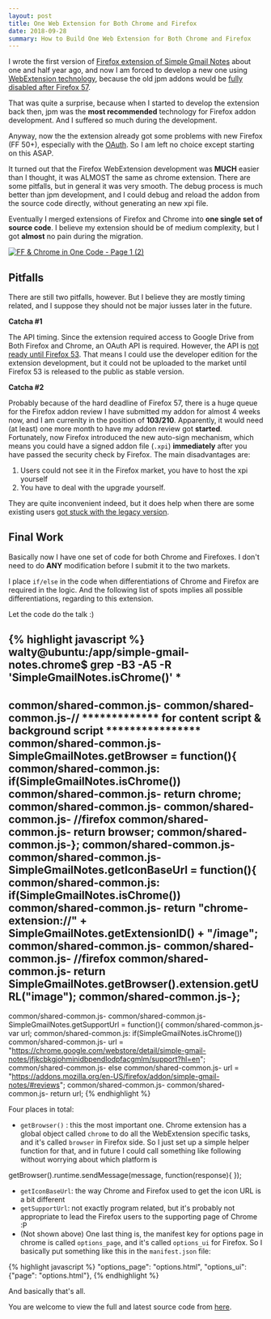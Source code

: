 ```yaml
---
layout: post
title: One Web Extension for Both Chrome and Firefox
date: 2018-09-28
summary: How to Build One Web Extension for Both Chrome and Firefox
---
```


I wrote the first version of [Firefox extension of Simple Gmail Notes](https://walty8.com/simple-gmail-notes-firefox-addon/) about one and half year ago, and now I am forced to develop a new one using [WebExtension technology](https://developer.mozilla.org/en-US/Add-ons/WebExtensions), because the old jpm addons would be [fully disabled after Firefox 57](https://blog.mozilla.org/addons/2017/02/16/the-road-to-firefox-57-compatibility-milestones/).

That was quite a surprise, because when I started to develop the extension back then, jpm was the **most recommended** technology for Firefox addon development. And I suffered so much during the development.

Anyway, now the the extension already got some problems with new Firefox (FF 50+), especially with the [OAuth](https://github.com/mozilla/oauthorizer). So I am left no choice except starting on this ASAP.

It turned out that the Firefox WebExtension development was **MUCH** easier than I thought, it was ALMOST the same as chrome extension. There are some pitfalls, but in general it was very smooth. The debug process is much better than jpm development, and I could debug and reload the addon from the source code directly, without generating an new xpi file.

Eventually I merged extensions of Firefox and Chrome into **one single set of source code**. I believe my extension should be of medium complexity, but I got **almost** no pain during the migration.

[![FF & Chrome in One Code - Page 1 (2)](https://walty8.com/wp-content/uploads/2017/05/FF-Chrome-in-One-Code-Page-1-2-1-1024x673.png)](http://walty8.com/wp-content/uploads/2017/05/FF-Chrome-in-One-Code-Page-1-2-1.png)

Pitfalls
--------

There are still two pitfalls, however. But I believe they are mostly timing related, and I suppose they should not be major iusses later in the future.

**Catcha #1**

The API timing. Since the extension required access to Google Drive from Both Firefox and Chrome, an OAuth API is required. However, the API is [not ready until Firefox 53](https://discourse.mozilla-community.org/t/use-oauth-2-0-in-firefox-webextension/11984). That means I could use the developer edition for the extension development, but it could not be uploaded to the market until Firefox 53 is released to the public as stable version.

**Catcha #2**

Probably because of the hard deadline of Firefox 57, there is a huge queue for the Firefox addon review I have submitted my addon for almost 4 weeks now, and I am currenlty in the position of **103/210**. Apparently, it would need (at least) one more month to have my addon review got **started**. Fortunately, now Firefox introduced the new auto-sign mechanism, which means you could have a signed addon file (`.xpi`) **immediately** after you have passed the security check by Firefox. The main disadvantages are:

1.  Users could not see it in the Firefox market, you have to host the xpi yourself
2.  You have to deal with the upgrade yourself.

They are quite inconvenient indeed, but it does help when there are some existing users [got stuck with the legacy version](https://addons.mozilla.org/en-us/firefox/addon/simple-gmail-notes/).

Final Work
----------

Basically now I have one set of code for both Chrome and Firefoxes. I don't need to do **ANY** modification before I submit it to the two markets.

I place `if/else` in the code when differentiations of Chrome and Firefox are required in the logic. And the following list of spots implies all possible differentiations, regarding to this extension.

Let the code do the talk :)

{% highlight javascript %}
walty@ubuntu:/app/simple-gmail-notes.chrome$ grep -B3 -A5 -R 'SimpleGmailNotes.isChrome()' \*
--
common/shared-common.js-
common/shared-common.js-// \*\*\*\*\*\*\*\*\*\*\*\*\* for content script & background script \*\*\*\*\*\*\*\*\*\*\*\*\*\*\*\*
common/shared-common.js-SimpleGmailNotes.getBrowser = function(){
common/shared-common.js:  if(SimpleGmailNotes.isChrome())
common/shared-common.js-    return chrome;
common/shared-common.js-
common/shared-common.js-  //firefox
common/shared-common.js-  return browser;
common/shared-common.js-};
common/shared-common.js-
common/shared-common.js-SimpleGmailNotes.getIconBaseUrl = function(){
common/shared-common.js:  if(SimpleGmailNotes.isChrome())
common/shared-common.js-    return "chrome-extension://" + SimpleGmailNotes.getExtensionID() + "/image";
common/shared-common.js-
common/shared-common.js-  //firefox
common/shared-common.js-  return SimpleGmailNotes.getBrowser().extension.getURL("image");
common/shared-common.js-};
--
common/shared-common.js-
common/shared-common.js-SimpleGmailNotes.getSupportUrl = function(){
common/shared-common.js-  var url;
common/shared-common.js:  if(SimpleGmailNotes.isChrome())
common/shared-common.js-    url = "https://chrome.google.com/webstore/detail/simple-gmail-notes/jfjkcbkgjohminidbpendlodpfacgmlm/support?hl=en";
common/shared-common.js-  else
common/shared-common.js-    url = "https://addons.mozilla.org/en-US/firefox/addon/simple-gmail-notes/#reviews";
common/shared-common.js-
common/shared-common.js-  return url;
{% endhighlight %}

Four places in total:

*   `getBrowser()` : this the most important one. Chrome extension has a global object called `chrome` to do all the WebExtension specific tasks, and it's called `browser` in Firefox side. So I just set up a simple helper function for that, and in future I could call something like following without worrying about which platform is

getBrowser().runtime.sendMessage(message, function(response){
});

*   `getIconBaseUrl`: the way Chrome and Firefox used to get the icon URL is a bit different
*   `getSupportUrl`: not exactly program related, but it's probably not appropriate to lead the Firefox users to the supporting page of Chrome :P
*   (Not shown above) One last thing is, the manifest key for options page in chrome is called `options_page`, and it's called `options_ui` for Firefox. So I basically put something like this in the `manifest.json` file:

{% highlight javascript %}
"options\_page": "options.html",
"options\_ui": {"page": "options.html"},
{% endhighlight %}

And basically that's all.

You are welcome to view the full and latest source code from [here](https://github.com/walty8/simple-gmail-notes.chrome).
